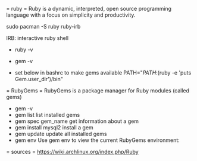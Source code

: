 = ruby =
Ruby is a dynamic, interpreted, open source programming language with a focus on simplicity and productivity.

sudo pacman -S ruby ruby-irb

IRB: interactive ruby shell

* ruby -v
* gem -v

* set below in bashrc to make gems available
PATH="$PATH:$(ruby -e 'puts Gem.user_dir')/bin"


= RubyGems =
RubyGems is a package manager for Ruby modules (called gems)
* gem -v
* gem list
list installed gems
* gem spec gem_name
get information about a gem
* gem install mysql2
install a gem
* gem update
update all installed gems
* gem env
Use gem env to view the current RubyGems environment:




= sources =
https://wiki.archlinux.org/index.php/Ruby
